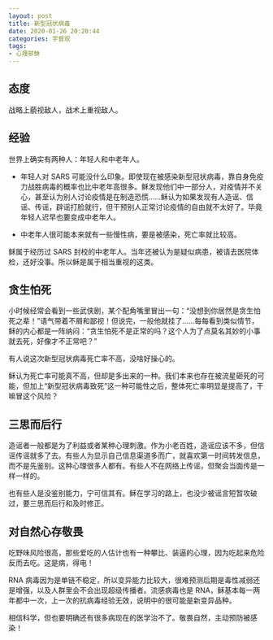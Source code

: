 ```yaml
---
layout: post
title: 新型冠状病毒
date: 2020-01-26 20:20:44
categories: 宇督观
tags:
- 心理邪稣
---
```

## 态度

战略上藐视敌人，战术上重视敌人。

## 经验

世界上确实有两种人：年轻人和中老年人。

- 年轻人对 SARS 可能没什么印象。即使现在被感染新型冠状病毒，靠自身免疫力战胜病毒的概率也比中老年高很多。稣发现他们中一部分人，对疫情并不关心，甚至认为别人讨论疫情是在制造恐慌……稣认为如果发现有人造谣、信谣、传谣，辟谣打脸就行，但干预别人正常讨论疫情的自由就不太好了。毕竟年轻人迟早也要变成中老年人。

- 中老年人很可能本来就有一些慢性病，要是被感染，死亡率就比较高。

稣属于经历过 SARS 封校的中老年人。当年还被认为是疑似病患，被请去医院体检，还好没事。所以稣是属于相当重视的这类。

## 贪生怕死

小时候经常会看到一些武侠剧，某个配角嘴里冒出一句：“没想到你居然是贪生怕死之辈！”语气带着不屑和鄙视！但说完，一般他就挂了……每每看到类似情节，稣的内心都是一阵纳闷：“贪生怕死不是正常的吗？这个人为了点莫名其妙的小事就去死，好像才不正常吧？”

有人说这次新型冠状病毒死亡率不高，没啥好操心的。

稣认为死亡率可能真不高，但却是多出来的一种。我们本来也存在被流星砸死的可能，但加上“新型冠状病毒致死”这一种可能性之后，整体死亡率明显是提高了，干嘛冒这个风险？

## 三思而后行

造谣者一般都是为了利益或者某种心理刺激。作为小老百姓，造谣应该不多，但信谣传谣就多了去。有些人为显示自己信息渠道多而广，就喜欢第一时间转发信息，而不是先鉴别。这种心理很多人都有。有些人不在网络上传谣，但聚会当面传是一样一样的。

也有些人是没鉴别能力，宁可信其有。稣在学习的路上，也没少被谣言短暂攻破过，要三思而后行和及时修正。

## 对自然心存敬畏

吃野味风险很高，那些爱吃的人估计也有一种攀比、装逼的心理，因为吃起来危险反而去吃。这是病，得电！

RNA 病毒因为是单链不稳定，所以变异能力比较大，很难预测后期是毒性减弱还是增强，以及人群里会不会出现超级传播者。流感病毒也是 RNA，稣基本每一两年都中一次，上一次的抗病毒经验无效，说明中的很可能是新变异品种。

相信科学，但也要明确还有很多病现在的医学治不了。敬畏自然，主动预防被感染！
